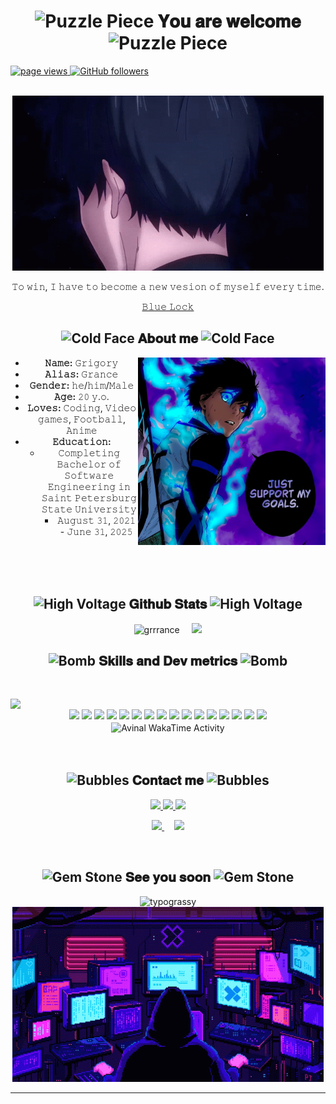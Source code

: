 <body>
  <center>
<h1 align="center"><img src="https://raw.githubusercontent.com/Tarikul-Islam-Anik/Animated-Fluent-Emojis/master/Emojis/Activities/Puzzle%20Piece.png" alt="Puzzle Piece" width="25" height="25" />  𝐘𝐨𝐮 𝐚𝐫𝐞 𝐰𝐞𝐥𝐜𝐨𝐦𝐞  <img src="https://raw.githubusercontent.com/Tarikul-Islam-Anik/Animated-Fluent-Emojis/master/Emojis/Activities/Puzzle%20Piece.png" alt="Puzzle Piece" width="25" height="25" /></h1>
<p align="left">
  <a href="https://github.com/grrrance">
    <img src="https://komarev.com/ghpvc/?username=grrrance" alt="page views">
  </a>
  <a href="https://github.com/grrrance?tab=followers">
    <img alt="GitHub followers" src="https://img.shields.io/github/followers/grrrance.svg?style=social&label=Follow&maxAge=2592000">
  </a>
</p>
<br>
<div align="center">
  <img alt="GIF" src="https://github.com/grrrance/grrrance/blob/main/images/blue-lock-ego.gif"/>
  <br>
  <p>𝚃𝚘 𝚠𝚒𝚗, 𝙸 𝚑𝚊𝚟𝚎 𝚝𝚘 𝚋𝚎𝚌𝚘𝚖𝚎 𝚊 𝚗𝚎𝚠 𝚟𝚎𝚜𝚒𝚘𝚗 𝚘𝚏 𝚖𝚢𝚜𝚎𝚕𝚏 𝚎𝚟𝚎𝚛𝚢 𝚝𝚒𝚖𝚎.</p>
<p><a href="https://www.youtube.com/watch?v=HeA52YmBNUo">𝙱𝚕𝚞𝚎 𝙻𝚘𝚌𝚔</a><p>
  
</div>
    <div align="center">
<!-- <img src="https://i.imgur.com/jx17oHT.gif"> -->
      </div>
<div>
<h2 align="center"><img src="https://raw.githubusercontent.com/Tarikul-Islam-Anik/Animated-Fluent-Emojis/master/Emojis/Smilies/Cold%20Face.png" alt="Cold Face" width="25" height="25" />  𝐀𝐛𝐨𝐮𝐭 𝐦𝐞  <img src="https://raw.githubusercontent.com/Tarikul-Islam-Anik/Animated-Fluent-Emojis/master/Emojis/Smilies/Cold%20Face.png" alt="Cold Face" width="25" height="25" /></h2>
  <div align="center">
    <a href="https://grrrance.github.io/" >
      <img src="https://github.com/grrrance/grrrance/blob/main/images/isagi.jpg" align="right" width="300">
    </a>
  </div>
<ul>
<li>
 <b>𝙽𝚊𝚖𝚎:</b> 𝙶𝚛𝚒𝚐𝚘𝚛𝚢</li>
<li>
<b>𝙰𝚕𝚒𝚊𝚜:</b> 𝙶𝚛𝚊𝚗𝚌𝚎
</li>
<li>
<b>𝙶𝚎𝚗𝚍𝚎𝚛:</b> 𝚑𝚎/𝚑𝚒𝚖/𝙼𝚊𝚕𝚎
</li>
<li>
<b>𝙰𝚐𝚎:</b> 𝟸𝟶 𝚢.𝚘.</li>
<li>
<b>𝙻𝚘𝚟𝚎𝚜:</b> 𝙲𝚘𝚍𝚒𝚗𝚐, 𝚅𝚒𝚍𝚎𝚘 𝚐𝚊𝚖𝚎𝚜, 𝙵𝚘𝚘𝚝𝚋𝚊𝚕𝚕, 𝙰𝚗𝚒𝚖𝚎
</li>
<li>
<b>𝙴𝚍𝚞𝚌𝚊𝚝𝚒𝚘𝚗:</b>
  <ul>
     <li> 𝙲𝚘𝚖𝚙𝚕𝚎𝚝𝚒𝚗𝚐 𝙱𝚊𝚌𝚑𝚎𝚕𝚘𝚛 𝚘𝚏 𝚂𝚘𝚏𝚝𝚠𝚊𝚛𝚎 𝙴𝚗𝚐𝚒𝚗𝚎𝚎𝚛𝚒𝚗𝚐 𝚒𝚗 𝚂𝚊𝚒𝚗𝚝 𝙿𝚎𝚝𝚎𝚛𝚜𝚋𝚞𝚛𝚐 𝚂𝚝𝚊𝚝𝚎 𝚄𝚗𝚒𝚟𝚎𝚛𝚜𝚒𝚝𝚢
          <ul>
             <li>
                  𝙰𝚞𝚐𝚞𝚜𝚝 𝟹𝟷, 𝟸𝟶𝟸𝟷 - 𝙹𝚞𝚗𝚎 𝟹𝟷, 𝟸𝟶𝟸𝟻
              </li>
          </ul>
      </li>
  </ul>
</li>
</ul>
<br><br><br>
</div>
<div>
 <p align="center"> 
 </p>
  <h2 align="center"><img src="https://raw.githubusercontent.com/Tarikul-Islam-Anik/Animated-Fluent-Emojis/master/Emojis/Travel%20and%20places/High%20Voltage.png" alt="High Voltage" width="25" height="25" />  𝐆𝐢𝐭𝐡𝐮𝐛 𝐒𝐭𝐚𝐭𝐬  <img src="https://raw.githubusercontent.com/Tarikul-Islam-Anik/Animated-Fluent-Emojis/master/Emojis/Travel%20and%20places/High%20Voltage.png" alt="High Voltage" width="25" height="25" /> </h2>
<div class='container' align="center" width="100%">
  <img  width="48%" class="img" src="https://github-readme-stats.vercel.app/api?username=grrrance&show_icons=true&theme=tokyonight" alt="grrrance" />
  &nbsp;
  &nbsp;
  <img width="48%" class="img" src="https://github-readme-streak-stats.herokuapp.com?user=grrrance&theme=tokyonight" />
</div>
<p align="center">
 
<h2 align="center"><img src="https://raw.githubusercontent.com/Tarikul-Islam-Anik/Animated-Fluent-Emojis/master/Emojis/Smilies/Bomb.png" alt="Bomb" width="25" height="25" />  𝐒𝐤𝐢𝐥𝐥𝐬 𝐚𝐧𝐝 𝐃𝐞𝐯 𝐦𝐞𝐭𝐫𝐢𝐜𝐬  <img src="https://raw.githubusercontent.com/Tarikul-Islam-Anik/Animated-Fluent-Emojis/master/Emojis/Smilies/Bomb.png" alt="Bomb" width="25" height="25" /></h2>
 <br>
</p>
  <div class='container' align="center" width="100%">
    <img align="left" width="40%" src="https://github.com/grrrance/grrrance/blob/main/images/white_puzzle.gif">
    &nbsp;
    &nbsp;
    <div><img height="50" src="https://user-images.githubusercontent.com/25181517/192108372-f71d70ac-7ae6-4c0d-8395-51d8870c2ef0.png"> <img height="50" src="https://user-images.githubusercontent.com/25181517/192108890-200809d1-439c-4e23-90d3-b090cf9a4eea.png"> <img height="50" src="https://user-images.githubusercontent.com/25181517/192108891-d86b6220-e232-423a-bf5f-90903e6887c3.png"> <img height="50" src="https://user-images.githubusercontent.com/25181517/186711335-a3729606-5a78-4496-9a36-06efcc74f800.png"> <img height="50" src="https://user-images.githubusercontent.com/25181517/189716630-fe6c084c-6c66-43af-aa49-64c8aea4a5c2.png"> <img height="50" src="https://user-images.githubusercontent.com/25181517/117447155-6a868a00-af3d-11eb-9cfe-245df15c9f3f.png"> <img height="50" src="https://user-images.githubusercontent.com/25181517/183897015-94a058a6-b86e-4e42-a37f-bf92061753e5.png"> <img height="50" src="https://user-images.githubusercontent.com/25181517/192106070-46255bcf-65e6-4c6b-a296-bf8d0d8fb2a7.png"> <img height="50" src="https://user-images.githubusercontent.com/25181517/192106073-90fffafe-3562-4ff9-a37e-c77a2da0ff58.png"> <img height="50" src="https://user-images.githubusercontent.com/25181517/121405384-444d7300-c95d-11eb-959f-913020d3bf90.png"> <img height="50" src="https://user-images.githubusercontent.com/25181517/121405754-b4f48f80-c95d-11eb-8893-fc325bde617f.png"> <img height="50" src="https://user-images.githubusercontent.com/25181517/183423507-c056a6f9-1ba8-4312-a350-19bcbc5a8697.png"> <img height="50" src="https://user-images.githubusercontent.com/25181517/192149581-88194d20-1a37-4be8-8801-5dc0017ffbbe.png"> <img height="50" src="https://user-images.githubusercontent.com/25181517/117208740-bfb78400-adf5-11eb-97bb-09072b6bedfc.png"> <img height="50" src="https://user-images.githubusercontent.com/25181517/117207330-263ba280-adf4-11eb-9b97-0ac5b40bc3be.png"> <img height="50" src="https://user-images.githubusercontent.com/25181517/183345125-9a7cd2e6-6ad6-436f-8490-44c903bef84c.png">
    </div>
  </div>
  <img
  align="center"
  src="https://github.com/grrrance/grrrance/tree/main/images/stat.svg"
  alt="Avinal WakaTime Activity"
/>
<br>
<br>
<br>
<h2 align="center"><img src="https://raw.githubusercontent.com/Tarikul-Islam-Anik/Animated-Fluent-Emojis/master/Emojis/Symbols/Bubbles.png" alt="Bubbles" width="25" height="25" />  𝐂𝐨𝐧𝐭𝐚𝐜𝐭 𝐦𝐞  <img src="https://raw.githubusercontent.com/Tarikul-Islam-Anik/Animated-Fluent-Emojis/master/Emojis/Symbols/Bubbles.png" alt="Bubbles" width="25" height="25" /></h2>
  <p align="center">
        <a href="https://t.me/grrrance"><img  draggable="false" style="witdh:119xp;height:20xp;"src="https://img.shields.io/badge/Telegram-2CA5E0?style=for-the-badge&logo=telegram&logoColor=white">
        </a>
        <a href="https://steamcommunity.com/profiles/76561199132644459/"><img  draggable="false" style="witdh:119xp;height:20xp;"src="https://img.shields.io/badge/Steam-000000?style=for-the-badge&logo=steam&logoColor=white">
        </a>
        <a href="https://www.twitch.tv/grrance"><img  draggable="false" style="witdh:119xp;height:20xp;"src="https://img.shields.io/badge/Twitch-9146FF?style=for-the-badge&logo=twitch&logoColor=white">
        </a>
    </p>
  <p align="center" >
     <a href="https://discord.com/users/706915982802681917"  >
     <img src="https://lanyard.kyrie25.me/api/706915982802681917?waveColor=8B8BFA&waveSpotifyColor=B48EF7&gradient=7E37F9-B48EF7E568C4&imgStyle=square"  />
    </a>
    &nbsp;
    &nbsp;
    <img width="37%" class="img" src="https://github.com/grrrance/grrrance/blob/main/images/akudama_drive.gif"/>
  </p>
 
<br>
<div>
<h2 align="center"><img src="https://raw.githubusercontent.com/Tarikul-Islam-Anik/Animated-Fluent-Emojis/master/Emojis/Objects/Gem%20Stone.png" alt="Gem Stone" width="25" height="25" />  𝐒𝐞𝐞 𝐲𝐨𝐮 𝐬𝐨𝐨𝐧  <img src="https://raw.githubusercontent.com/Tarikul-Islam-Anik/Animated-Fluent-Emojis/master/Emojis/Objects/Gem%20Stone.png" alt="Gem Stone" width="25" height="35" /></h2>
<p align="center">
  <img alt="typograssy" src="https://typograssy.deno.dev/api?text=Only%20those%20who%20do%20not%20give%20up%20will%20be%20lucky.&l0=1a0433&l1=5208af&l2=531c94&l3=390571&l4=360574&bg=120228&speed=85&comment="">
  <img alt="GIF" src="https://github.com/grrrance/grrrance/blob/main/images/hacker.gif"/>
</p>
<hr>
</div>
</div>
    </center>
</body>
